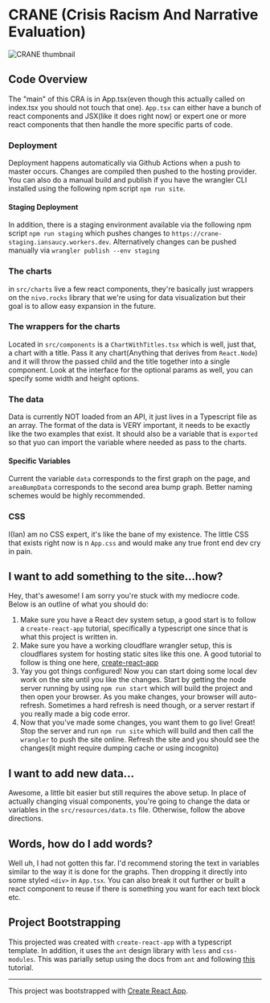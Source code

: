 # CRANE (Crisis Racism And Narrative Evaluation)

![CRANE thumbnail](https://github.com/CRANE-toolbox/covid-racism-tracker/blob/master/thumbnail.jpg?raw=true)

## Code Overview

The "main" of this CRA is in App.tsx(even though this actually called on index.tsx you should not touch that one). `App.tsx` can either have a bunch of react components and JSX(like it does right now) or expert one or more react components that then handle the more specific parts of code.

### Deployment
Deployment happens automatically via Github Actions when a push to master occurs. Changes are compiled then pushed to the hosting provider. You can also do a manual build and publish if you have the 
wrangler CLI installed using the following npm script `npm run site`.
#### Staging Deployment
In addition, there is a staging environment available via the following npm script `npm run staging` which pushes changes to `https://crane-staging.iansaucy.workers.dev`. Alternatively changes can be pushed manually via `wrangler publish --env staging`

### The charts
in `src/charts` live a few react components, they're basically just wrappers on the `nivo.rocks` library that we're using for data visualization but their goal is to allow easy expansion in the future.

### The wrappers for the charts
Located in `src/components` is a `ChartWithTitles.tsx` which is well, just that, a chart with a title. Pass it any chart(Anything that derives from `React.Node`) and it will throw the passed child and the title together into a single component. Look at the interface for the optional params as well, you can specify some width and height options.

### The data

Data is currently NOT loaded from an API, it just lives in a Typescript file as an array. The format of the data is VERY important, it needs to be exactly like the two examples that exist. It should also be a variable that is `exported` so that yuo can import the variable where needed as pass to the charts.

#### Specific Variables
Current the variable `data` corresponds to the first graph on the page, and `areaBumpData` corresponds to the second area bump graph. Better naming schemes would be highly recommended.

### CSS

I(Ian) am no CSS expert, it's like the bane of my existence. The little CSS that exists right now is n `App.css` and would make any true front end dev cry in pain.

## I want to add something to the site...how?

Hey, that's awesome! I am sorry you're stuck with my mediocre code. Below is an outline of what you should do:

1. Make sure you have a React dev system setup, a good start is to follow a `create-react-app` tutorial, specifically a typescript one since that is what this project is written in.
2. Make sure you have a working cloudflare wrangler setup, this is cloudflares system for hosting static sites like this one. A good tutorial to follow is thing one here, [create-react-app](https://developers.cloudflare.com/workers/tutorials/deploy-a-react-app)
3. Yay you got things configured! Now you can start doing some local dev work on the site until you like the changes. Start by getting the node server running by using `npm run start` which will build the project and then open your browser. As you make changes, your browser will auto-refresh. Sometimes a hard refresh is need though, or a server restart if you really made a big code error.
4. Now that you've made some changes, you want them to go live! Great! Stop the server and run `npm run site` which will build and then call the `wrangler` to push the site online. Refresh the site and you should see the changes(it might require dumping cache or using incognito)

## I want to add new data...

Awesome, a little bit easier but still requires the above setup. In place of actually changing visual components, you're going to change the data or variables in the `src/resources/data.ts` file. Otherwise, follow the above directions.

## Words, how do I add words?

Well uh, I had not gotten this far. I'd recommend storing the text in variables similar to the way it is done for the graphs. Then dropping it directly into some styled `<div>` in `App.tsx`. You can also break it out further or built a react component to reuse if there is something you want for each text block etc.

## Project Bootstrapping

This projected was created with `create-react-app` with a typescript template. In addition, it uses the `ant` design library with `less` and `css-modules`. This was parially setup using the docs from `ant` and following [this](https://www.aleksandrhovhannisyan.com/blog/dev/how-to-set-up-react-typescript-ant-design-less-css-modules-and-eslint/) tutorial.

---
This project was bootstrapped with [Create React App](https://github.com/facebook/create-react-app).
